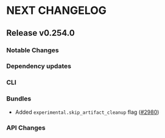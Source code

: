 # NEXT CHANGELOG

## Release v0.254.0

### Notable Changes

### Dependency updates

### CLI

### Bundles
* Added `experimental.skip_artifact_cleanup` flag ([#2980](https://github.com/databricks/cli/pull/2980))

### API Changes
